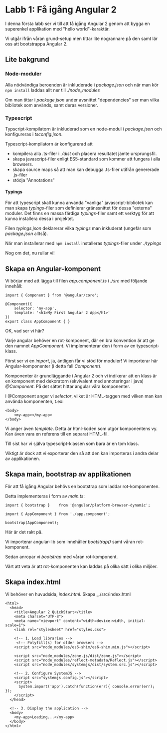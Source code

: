 Labb 1: Få igång Angular 2
==========================

I denna första labb ser vi till att få igång Angular 2 genom att bygga
en superenkel applikation med "hello world"-karaktär.

Vi utgår ifrån våran grund-setup men tittar lite nogrannare på den samt 
lär oss att bootstrappa Angular 2.

Lite bakgrund
-------------

### Node-moduler

Alla nödvändiga beroenden är inkluderade i _package.json_ och när man
kör `npm install` laddas allt ner till _./node_modules_

Om man tittar i _package.json_ under avsnittet "dependencies" ser man 
vilka bibliotek som används, samt deras versioner.

### Typescript
Typscript-kompilatorn är inkluderad som en node-modul i _package.json_ 
och konfigureras i _tsconfig.json_.

Typescript-kompilatorn är konfigurerad att 

- kompilera alla .ts-filer i _./dist_ och placera resultatet jämte 
  ursprungsfil.
- skapa javascript-filer enligt ES5-standard som kommer att fungera 
  i alla browsers.
- skapa source maps så att man kan debugga .ts-filer utifrån genererade
 .js-filer
- stödja "Annotations"

#### Typings
För att typescript skall kunna använda "vanliga" javascript-bibliotek
kan man skapa _typings_-filer som definierar gränssnittet för dessa
"externa" moduler. Det finns en massa färdiga _typings_-filer samt ett 
verktyg för att kunna installera dessa i projektet. 

Filen _typings.json_ deklarerar vilka _typings_ man inkluderat 
(ungefär som _package.json_ alltså).

När man installerar med `npm install` installeras _typings_-filer
under _./typings_


Nog om det, nu rullar vi!

Skapa en Angular-komponent
--------------------------
Vi börjar med att lägga till filen _app.component.ts_ i _./src_ med
följande innehåll:

	import { Component } from '@angular/core';

	@Component({
  		selector: 'my-app',
  		template: '<h1>My First Angular 2 App</h1>'
	})
	export class AppComponent { }
	
OK, vad ser vi här? 

Varje angular behöver en rot-komponent, där en bra konvention är att 
ge den namnet _AppComponent_. Vi implementerar den i form av en 
typescript-klass.

Först ser vi en _import_, ja, äntligen får vi stöd för moduler!
Vi importerar här Angular-komponenter (i detta fall _Component_).

Komponenter är grundläggande i Angular 2 och vi indikerar att en klass
är en komponent med dekoratorn (ekvivalent med annoteringar i java)
_@Component_. På det sättet hittar angular våra komponenter. 

I @Component anger vi _selector_, vilket är HTML-taggen med vilken man 
kan använda komponenten, t.ex:

	<body>
		<my-app></my-app>
	</body>

Vi anger även _template_. Detta är html-koden som utgör komponentens vy.
Kan även vara en referens till en separat HTML-fil.

Till sist har vi själva typescript-klassen som bara är en tom klass.

Viktigt är dock att vi exporterar den så att den kan importeras i andra
delar av applikationen.

Skapa main, bootstrap av applikationen
--------------------------------------
För att få igång Angular behövs en bootstrap som laddar rot-komponenten.

Detta implementeras i form av _main.ts_:

	import { bootstrap }    from '@angular/platform-browser-dynamic';

	import { AppComponent } from './app.component';

	bootstrap(AppComponent);
	
Här är det rakt på.

Vi importerar angular-lib som innehåller _bootstrap()_ samt våran 
rot-komponent.

Sedan anropar vi _bootstrap_ med våran rot-komponent.

Värt att veta är att rot-komponenten kan laddas på olika sätt i olika 
miljöer.

Skapa index.html
----------------
Vi behöver en huvudsida, _index.html_. Skapa _./src/index.html

	<html>
      <head>
        <title>Angular 2 QuickStart</title>
        <meta charset="UTF-8">
        <meta name="viewport" content="width=device-width, initial-scale=1">
        <link rel="stylesheet" href="styles.css">
    
        <!-- 1. Load libraries -->
         <!-- Polyfill(s) for older browsers -->
        <script src="node_modules/es6-shim/es6-shim.min.js"></script>
    
        <script src="node_modules/zone.js/dist/zone.js"></script>
        <script src="node_modules/reflect-metadata/Reflect.js"></script>
        <script src="node_modules/systemjs/dist/system.src.js"></script>
    
        <!-- 2. Configure SystemJS -->
        <script src="systemjs.config.js"></script>
        <script>
          System.import('app').catch(function(err){ console.error(err);  });
        </script>
      </head>
    
      <!-- 3. Display the application -->
      <body>
        <my-app>Loading...</my-app>
      </body>
    </html>

		 


 




